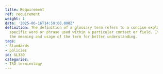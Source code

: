 ```yaml
---
title: Requirement
ref: requirement
weight: 1
date: '2025-06-16T14:50:00.000Z'
definition: The definition of a glossary term refers to a concise explanation of a
  specific word or phrase used within a particular context or field. It aims to clarify
  the meaning and usage of the term for better understanding.
tags:
- Standards
- policies
id: GL330
categories:
- ISO terminology
---
```


